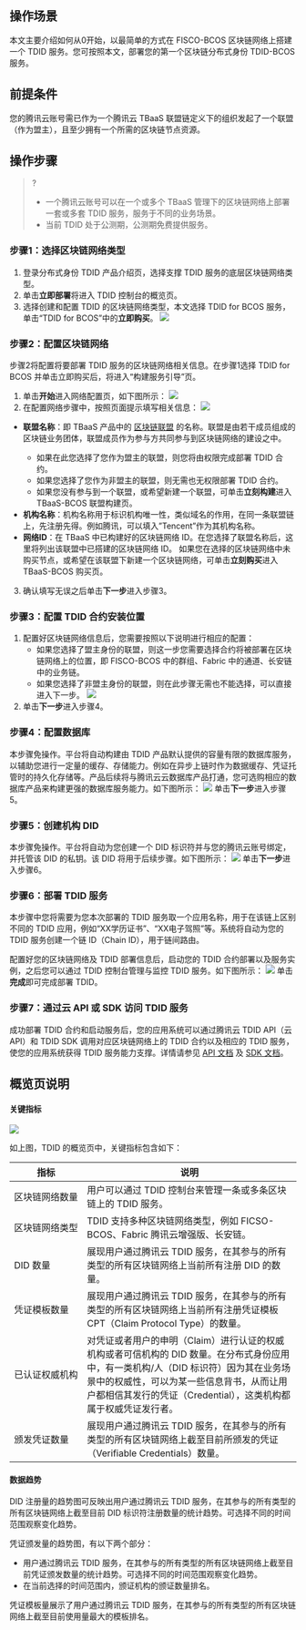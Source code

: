 ## 操作场景


本文主要介绍如何从0开始，以最简单的方式在 FISCO-BCOS 区块链网络上搭建一个 TDID 服务。您可按照本文，部署您的第一个区块链分布式身份 TDID-BCOS 服务。



## 前提条件

您的腾讯云账号需已作为一个腾讯云 TBaaS 联盟链定义下的组织发起了一个联盟（作为盟主），且至少拥有一个所需的区块链节点资源。


## 操作步骤

>?
>
>- 一个腾讯云账号可以在一个或多个 TBaaS 管理下的区块链网络上部署一套或多套 TDID 服务，服务于不同的业务场景。
>- 当前 TDID 处于公测期，公测期免费提供服务。


### 步骤1：选择区块链网络类型

1. 登录分布式身份 TDID 产品介绍页，选择支撑 TDID 服务的底层区块链网络类型。
2. 单击**立即部署**将进入 TDID 控制台的概览页。
3. 选择创建和配置 TDID 的区块链网络类型，本文选择 TDID for BCOS 服务，单击“TDID for BCOS”中的**立即购买**。
   ![](https://main.qcloudimg.com/raw/ded0e736fee09f7250350a497c5be459.png)

### 步骤2：配置区块链网络

步骤2将配置将要部署 TDID 服务的区块链网络相关信息。在步骤1选择 TDID for BCOS 并单击立即购买后，将进入“构建服务引导”页。

1. 单击**开始**进入网络配置页，如下图所示：
   ![](https://main.qcloudimg.com/raw/c5a8150327b86ff51858d55f32e99b32.png)
2. 在配置网络步骤中，按照页面提示填写相关信息：
   ![](https://main.qcloudimg.com/raw/fc26bfb77809a8147b9fb5b2ebde0a2f.png)

  - **联盟名称**：即 TBaaS 产品中的 [区块链联盟](https://cloud.tencent.com/document/product/663/30126) 的名称。联盟是由若干成员组成的区块链业务团体，联盟成员作为参与方共同参与到区块链网络的建设之中。
    <dx-alert infotype="notice" title="">
    - 如果在此您选择了您作为盟主的联盟，则您将由权限完成部署 TDID 合约。
    - 如果您选择了您作为非盟主的联盟，则无需也无权限部署 TDID 合约。
    - 如果您没有参与到一个联盟，或希望新建一个联盟，可单击**立刻构建**进入 TBaaS-BCOS 联盟构建页。
      </dx-alert>
  - **机构名称**：机构名称用于标识机构唯一性，类似域名的作用，在同一条联盟链上，先注册先得。例如腾讯，可以填入”Tencent”作为其机构名称。
  - **网络ID**：在 TBaaS 中已构建好的区块链网络 ID。在您选择了联盟名称后，这里将列出该联盟中已搭建的区块链网络 ID。
    <dx-alert infotype="notice" title="">
    如果您在选择的区块链网络中未购买节点，或希望在该联盟下新建一个区块链网络，可单击**立刻购买**进入 TBaaS-BCOS 购买页。
    </dx-alert>

3. 确认填写无误之后单击**下一步**进入步骤3。



### 步骤3：配置 TDID 合约安装位置

1. 配置好区块链网络信息后，您需要按照以下说明进行相应的配置：
   - 如果您选择了盟主身份的联盟，则这一步您需要选择合约将被部署在区块链网络上的位置，即 FISCO-BCOS 中的群组、Fabric 中的通道、长安链中的业务链。
   - 如果您选择了非盟主身份的联盟，则在此步骤无需也不能选择，可以直接进入下一步。
     ![](https://main.qcloudimg.com/raw/13fd3452c30ccb0bd05e1ce038be3a82.png)
2. 单击**下一步**进入步骤4。

### 步骤4：配置数据库

本步骤免操作。平台将自动构建由 TDID 产品默认提供的容量有限的数据库服务，以辅助您进行一定量的缓存、存储能力。例如在异步上链时作为数据缓存、凭证托管时的持久化存储等。产品后续将与腾讯云云数据库产品打通，您可选购相应的数据库产品来构建更强的数据库服务能力。如下图所示：
![](https://main.qcloudimg.com/raw/0b64bc544d07c4e486406d95e15e3041.png)
单击**下一步**进入步骤5。


### 步骤5：创建机构 DID

本步骤免操作。平台将自动为您创建一个 DID 标识符并与您的腾讯云账号绑定，并托管该 DID 的私钥。该 DID 将用于后续步骤。如下图所示：
![](https://main.qcloudimg.com/raw/81139c2211029d84dc018e8e6b4df57e.png)
单击**下一步**进入步骤6。

### 步骤6：部署 TDID 服务

本步骤中您将需要为您本次部署的 TDID 服务取一个应用名称，用于在该链上区别不同的 TDID 应用，例如“XX学历证书”、“XX电子驾照”等。系统将自动为您的 TDID 服务创建一个链 ID（Chain ID），用于链间路由。

配置好您的区块链网络及 TDID 部署信息后，启动您的 TDID 合约部署以及服务实例，之后您可以通过 TDID 控制台管理与监控 TDID 服务。如下图所示：
![](https://main.qcloudimg.com/raw/1370412a6d1d8c4defbbe7c10a33d1e8.png)
单击**完成**即可完成部署 TDID。


### 步骤7：通过云 API 或 SDK 访问 TDID 服务

成功部署 TDID 合约和启动服务后，您的应用系统可以通过腾讯云 TDID API（云 API）和 TDID SDK 调用对应区块链网络上的 TDID 合约以及相应的 TDID 服务，使您的应用系统获得 TDID 服务能力支撑。详情请参见 [API 文档]() 及 [SDK 文档]()。


## 概览页说明


#### 关键指标

![](https://main.qcloudimg.com/raw/492952b9e3d9f6159e97bf2795e3eac1.png)

如上图，TDID 的概览页中，关键指标包含如下：


| 指标                        | 说明                                                         |
| --------------------------- | ------------------------------------------------------------ |
| <nobr>区块链网络数量</nobr> | 用户可以通过 TDID 控制台来管理一条或多条区块链上的 TDID 服务。 |
| 区块链网络类型              | TDID 支持多种区块链网络类型，例如 FICSO-BCOS、Fabric 腾讯云增强版、长安链。 |
| DID 数量                    | 展现用户通过腾讯云 TDID 服务，在其参与的所有类型的所有区块链网络上当前所有注册 DID 的数量。 |
| 凭证模板数量                | 展现用户通过腾讯云 TDID 服务，在其参与的所有类型的所有区块链网络上当前所有注册凭证模板 CPT（Claim Protocol Type）的数量。 |
| 已认证权威机构              | 对凭证或者用户的申明（Claim）进行认证的权威机构或者可信机构的 DID 数量。在分布式身份应用中，有一类机构/人（DID 标识符）因为其在业务场景中的权威性，可以为某一些信息背书，从而让用户都相信其发行的凭证（Credential），这类机构都属于权威凭证发行者。 |
| 颁发凭证数量                | 展现用户通过腾讯云 TDID 服务，在其参与的所有类型的所有区块链网络上截至目前所颁发的凭证（Verifiable Credentials）数量。 |





#### 数据趋势


DID 注册量的趋势图可反映出用户通过腾讯云 TDID 服务，在其参与的所有类型的所有区块链网络上截至目前 DID 标识符注册数量的统计趋势。可选择不同的时间范围观察变化趋势。

凭证颁发量的趋势图，有以下两个部分：

- 用户通过腾讯云 TDID 服务，在其参与的所有类型的所有区块链网络上截至目前凭证颁发数量的统计趋势。可选择不同的时间范围观察变化趋势。
- 在当前选择的时间范围内，颁证机构的颁证数量排名。

凭证模板量展示了用户通过腾讯云 TDID 服务，在其参与的所有类型的所有区块链网络上截至目前使用量最大的模板排名。
